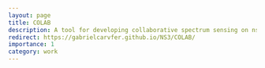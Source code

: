 ```yaml
---
layout: page
title: COLAB 
description: A tool for developing collaborative spectrum sensing on ns-3
redirect: https://gabrielcarvfer.github.io/NS3/COLAB/
importance: 1
category: work
---
```


